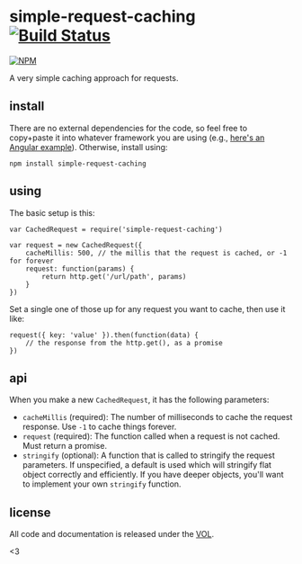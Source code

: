 # simple-request-caching [![Build Status](https://travis-ci.org/tobiaslabs/simple-request-caching.svg?branch=master)](https://travis-ci.org/tobiaslabs/simple-request-caching)

[![NPM](https://nodei.co/npm/simple-request-caching.png)](https://nodei.co/npm/simple-request-caching/)

A very simple caching approach for requests.

## install

There are no external dependencies for the code, so feel free to copy+paste it into whatever framework
you are using (e.g., [here's an Angular example](https://gist.github.com/saibotsivad/84d8faf3c8351c89ea3b)).
Otherwise, install using:

	npm install simple-request-caching

## using

The basic setup is this:

	var CachedRequest = require('simple-request-caching')

	var request = new CachedRequest({
		cacheMillis: 500, // the millis that the request is cached, or -1 for forever
		request: function(params) {
			return http.get('/url/path', params)
		}
	})

Set a single one of those up for any request you want to cache, then use it like:

	request({ key: 'value' }).then(function(data) {
		// the response from the http.get(), as a promise
	})

## api

When you make a new `CachedRequest`, it has the following parameters:

* `cacheMillis` (required): The number of milliseconds to cache the request
	response. Use `-1` to cache things forever.
* `request` (required): The function called when a request is not cached. Must
	return a promise.
* `stringify` (optional): A function that is called to stringify the request
	parameters. If unspecified, a default is used which will stringify flat
	object correctly and efficiently. If you have deeper objects, you'll want
	to implement your own `stringify` function.

## license

All code and documentation is released under the [VOL](http://veryopenlicense.com).

<3
